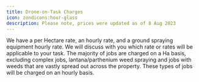 ```yaml
---
title: Drone-on-Task Charges
icon: zondicons:hour-glass
description: Please note, prices were updated as of 8 Aug 2023
---
```


We have a per Hectare rate, an hourly rate, and a ground spraying equipment hourly rate.  We will discuss with you which rate or rates will be applicable to your task. The majority of jobs are charged on a Ha basis, excluding complex jobs, lantana/parthenium weed spraying and jobs with weeds that are vastly spread out across the property. These types of jobs will be charged on an hourly basis.
